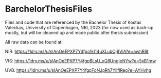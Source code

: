 # BarchelorThesisFiles
Files and code that are referenced by the Bachelor Thesis of Kostas Valeckas, University of Copenhagen, NBI, 2023
(for now used as back-up mostly, but will be cleaned up and made public after thesis submission)

All raw data can be found at:

NIR: https://1drv.ms/u/s!AnOeEPXP7Y4fgo1kI14uXLubOj8VlA?e=awhR8t

VIS: https://1drv.ms/u/s!AnOeEPXP7Y4fgpBLsU_xQ8UngIoNYw?e=5xB1mw

UVB: https://1drv.ms/u/s!AnOeEPXP7Y4fgpFoNJpRh7YilflReg?e=AYHvhg
